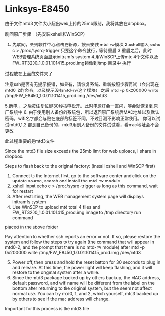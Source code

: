 # Linksys-E8450

由于文件mtd3 文件大小超出web上传的25mb限制，我将其放在dropbox。

刷回原厂步骤：（先安装xshell和WinSCP）
1. 先联网，去到软件中心点击更新源，搜索安装 mtd-rw模块
2.xshell输入 echo c > /proc/sysrq-trigger 只要这个命令就行，等待重启
3.重启之后，此时WEB管理系统页面显示initramfs system
4.用WinSCP上传mtd 4个文件以及FW_RT3200_1.0.01.101415_prod.img镜像到/tmp 目录中
执行

过程放在上面的文件夹了

注意ssh是否有无提示报错，如果有，请恢复系统，重新按照步骤再试（会出现在mtd0-2的命令，以及提示没有mtd-rw这个模块）
之后
mtd -p 0x200000 write /tmp/FW_E8450_1.0.01.101415_prod.img /dev/mtd3

5.断电 ，之后按住复位键30秒插电松开。此时电源灯会一直闪，等会就恢复到原厂系统中
6. 由于使用别人备份的系统包，所以返回原厂系统后MAC地址以及默认密码，wifi名字都会与贴在底部的标签不同，不过目测不影响正常使用。
你可以试试mtd0,1,2 都是自己备份的，mtd3用别人备份的文件试试看，看mac地址会不会更改

此过程重要的是mtd3文件



Since the mtd3 file size exceeds the 25mb limit for web uploads, I share in dropbox.

Steps to flash back to the original factory: (install xshell and WinSCP first)
1. Connect to the Internet first, go to the software center and click on the update source, search and install the mtd-rw module
2. xshell input echo c > /proc/sysrq-trigger as long as this command, wait for restart
3. After restarting, the WEB management system page will displays initramfs system
4. Use WinSCP to upload mtd total 4 files and FW_RT3200_1.0.01.101415_prod.img image to /tmp directory
run command

placed in the above folder

Pay attention to whether ssh reports an error or not. If so, please restore the system and follow the steps to try again (the command that will appear in mtd0-2, and the prompt that there is no mtd-rw module)
after
mtd -p 0x200000 write /tmp/FW_E8450_1.0.01.101415_prod.img /dev/mtd3

5. Power off, then press and hold the reset button for 30 seconds to plug in and release. At this time, the power light will keep flashing, and it will restore to the original system after a while.
6. Since the mtd3 package backed up by others backup, the MAC address, default password, and wifi name will be different from the label on the bottom after returning to the original system, but the seem not affect normal use.
You can try mtd0, 1, and 2, which yourself, mtd3 backed up by others to see if the mac address will change.

Important for this process is the mtd3 file
